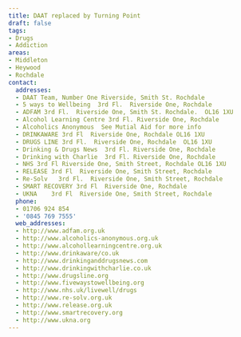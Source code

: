 ```yaml
---
title: DAAT replaced by Turning Point
draft: false
tags:
- Drugs
- Addiction
areas:
- Middleton
- Heywood
- Rochdale
contact:
  addresses:
  - DAAT Team, Number One Riverside, Smith St. Rochdale
  - 5 ways to Wellbeing  3rd Fl.  Riverside One, Rochdale
  - ADFAM 3rd Fl.  Riverside One, Smith St. Rochdale.  OL16 1XU
  - Alcohol Learning Centre 3rd Fl. Riverside One, Rochdale
  - Alcoholics Anonymous  See Mutial Aid for more info
  - DRINKAWARE 3rd Fl  Riverside One, Rochdale OL16 1XU
  - DRUGS LINE 3rd Fl.  Riverside One, Rochdale  OL16 1XU
  - Drinking & Drugs News  3rd Fl. Riverside One, Rochdale
  - Drinking with Charlie  3rd Fl. Riverside One, Rochdale
  - NHS 3rd Fl Riverside One, Smith Street, Rochdale OL16 1XU
  - RELEASE 3rd Fl  Riverside One, Smith Street, Rochdale
  - Re-Solv   3rd Fl.  Riverside One, Smith Street, Rochdale
  - SMART RECOVERY 3rd Fl  Riverside One, Rochdale
  - UKNA    3rd Fl  Riverside One, Smith Street, Rochdale
  phone:
  - 01706 924 854
  - '0845 769 7555'
  web_addresses:
  - http://www.adfam.org.uk
  - http://www.alcoholics-anonymous.org.uk
  - http://www.alcohollearningcentre.org.uk
  - http://www.drinkaware/co.uk
  - http://www.drinkinganddrugsnews.com
  - http://www.drinkingwithcharlie.co.uk
  - http://www.drugsline.org
  - http://www.fivewaystowellbeing.org
  - http://www.nhs.uk/livewell/drugs
  - http://www.re-solv.org.uk
  - http://www.release.org.uk
  - http://www.smartrecovery.org
  - http://www.ukna.org
---
```


